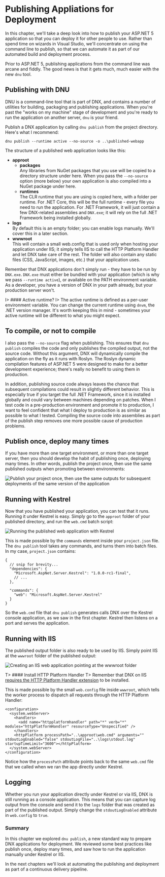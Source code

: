 # Publishing Appliations for Deployment

In this chapter, we'll take a deep look into how to publish your ASP.NET 5 application so that you can deploy it for other people to use. Rather than spend time on wizards in Visual Studio, we'll concentrate on using the command line to publish, so that we can automate it as part of our automated build and deployment process.  

Prior to ASP.NET 5, publishing applications from the command line was arcane and fiddly. The good news is that it gets much, much easier with the new `dnu` tool. 

## Publishing with DNU

DNU is a command-line tool that is part of DNX, and contains a number of utilities for building, packaging and publishing applications. When you're past the "works on my machine" stage of development and you're ready to run the application on another server, `dnu` is your friend. 

Publish a DNX application by calling `dnu publish` from the project directory. Here's what I recommend: 

```
dnu publish --runtime active --no-source -o ..\published-webapp
```

The structure of a published web application looks like this:

 - **approot**  
   - **packages**   
   Any libraries from NuGet packages that you use will be copied to a directory structure under here. When you pass the `--no-source` option (more below) your own application is also compiled into a NuGet package under here.  
   - **runtimes**  
   The CLR runtime that you are using is copied here, with a folder per runtime. For .NET Core, this will be the full runtime - every file you need to run the application. For .NET Framework, it will just contain a few DNX-related assemblies and `DNX.exe`; it will rely on the full .NET Framework being installed globally. 
 - **logs**  
 By default this is an empty folder; you can enable logs manually. We'll cover this in a later section. 
 - **wwwroot**  
 This will contain a small web.config that is used only when hosting your application under IIS; it simply tells IIS to call the HTTP Platform Handler and let DNX take care of the rest. The folder will also contain any static files (CSS, JavaScript, images, etc.) that your application uses. 

Remember that DNX applications don't simply run - they have to be run by `DNX.exe`. `DNX.exe` must either be bundled with your application (which is why we pass `--runtime active`), or available on the PATH environment variable. As a developer, you have a version of DNX in your path already, but your production server won't. 

I> #### Active runtime? 
I> The active runtime is defined as a per-user environment variable. You can change the current runtime using `dnvm`, the .NET version manager. It's worth keeping this in mind - sometimes your active runtime will be different to what you might expect. 

## To compile, or not to compile

I also pass the `--no-source` flag when publishing. This ensures that `dnu publish` compiles the code and only publishes the compiled output, not the source code. Without this argument, DNX will dynamically compile the application on the fly as it runs with Roslyn. The Roslyn dynamic compilation features of ASP.NET 5 were designed to make for a better development experience; there's really no benefit to using them in production. 

In addition, publishing source code always leaves the chance that subsequent compilations could result in slightly different behavior. This is especially true if you target the full .NET Framework, since it is installed globally and could vary between machines depending on patches. When I test code in a pre-production environment and promote it to production, I want to feel confident that what I deploy to production is as similar as possible to what I tested. Compiling the source code into assemblies as part of the publish step removes one more possible cause of production problems. 

## Publish once, deploy many times

If you have more than one target environment, or more than one target server, then you should develop the habit of publishing once, deploying many times. In other words, publish the project once, then use the same published outputs when promoting between environments:

![Publish your project once, then use the same outputs for subsequent deployments of the same version of the application](images/build-once.png)

## Running with Kestrel

Now that you have published your application, you can test that it runs. Running it under Kestrel is easy. Simply go to the `approot` folder of your published directory, and run the `web.cmd` batch script: 

![Running the published web application with Kestrel](images/run-kestrel.png)

This is made possible by the `commands` element inside your `project.json` file. The `dnu publish` tool takes any commands, and turns them into batch files. In my case, `project.json` contains:

```
{
  // snip for brevity...
  "dependencies": {
    "Microsoft.AspNet.Server.Kestrel": "1.0.0-rc1-final",
    // ...
  },

  "commands": {
    "web": "Microsoft.AspNet.Server.Kestrel"
  }
}
```

So the `web.cmd` file that `dnu publish` generates calls DNX over the Kestrel console application, as we saw in the first chapter. Kestrel then listens on a port and serves the application. 

## Running with IIS

The published output folder is also ready to be used by IIS. Simply point IIS at the `wwwroot` folder of the published output: 

![Creating an IIS web application pointing at the `wwwroot` folder](images/iis-add.png)

T> #### Install HTTP Platform Handler
T> Remember that DNX on IIS [requires the HTTP Platform Handler extension](http://www.iis.net/downloads/microsoft/httpplatformhandler) to be installed.

This is made possible by the small `web.config` file inside `wwwroot`, which tells the worker process to dispatch all requests through the HTTP Platform Handler:

```
<configuration>
  <system.webServer>
    <handlers>
      <add name="httpplatformhandler" path="*" verb="*" modules="httpPlatformHandler" resourceType="Unspecified" />
    </handlers>
    <httpPlatform processPath="..\approot\web.cmd" arguments="" stdoutLogEnabled="false" stdoutLogFile="..\logs\stdout.log" startupTimeLimit="3600"></httpPlatform>
  </system.webServer>
</configuration>
```

Notice how the `processPath` attribute points back to the same `web.cmd` file that we called when we ran the app directly under Kestrel. 

## Logging

Whether you run your application directly under Kestrel or via IIS, DNX is still running as a console application. This means that you can capture log output from the console and send it to the `logs` folder that was created as part of the published output. Simply change the `stdoutLogEnabled` attribute in `web.config` to `true`. 

### Summary

In this chapter we explored `dnu publish`, a new standard way to prepare DNX applications for deployment. We reviewed some best practices like publish once, deploy many times, and saw how to run the application manually under Kestrel or IIS. 

In the next chapters we'll look at automating the publishing and deployment as part of a continuous delivery pipeline. 
